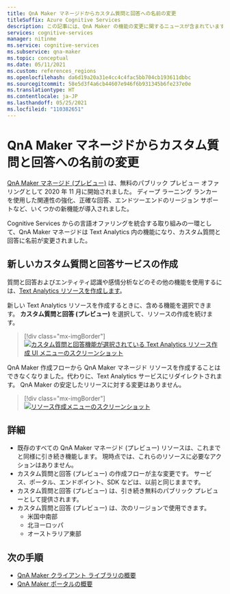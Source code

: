 ```yaml
---
title: QnA Maker マネージドからカスタム質問と回答への名前の変更
titleSuffix: Azure Cognitive Services
description: この記事には、QnA Maker の機能の変更に関するニュースが含まれています。
services: cognitive-services
manager: nitinme
ms.service: cognitive-services
ms.subservice: qna-maker
ms.topic: conceptual
ms.date: 05/11/2021
ms.custom: references_regions
ms.openlocfilehash: da6d19a20a31e4cc4c4fac5bb704cb193611dbbc
ms.sourcegitcommit: 58e5d3f4a6cb44607e946f6b931345b6fe237e0e
ms.translationtype: HT
ms.contentlocale: ja-JP
ms.lasthandoff: 05/25/2021
ms.locfileid: "110382651"
---
```

# <a name="qna-maker-managed-is-now-renamed-to-custom-question-answering"></a>QnA Maker マネージドからカスタム質問と回答への名前の変更

[QnA Maker マネージド (プレビュー)](https://techcommunity.microsoft.com/t5/azure-ai/introducing-qna-maker-managed-now-in-public-preview/ba-p/1845575) は、無料のパブリック プレビュー オファリングとして 2020 年 11 月に開始されました。 ディープ ラーニング ランカーを使用した関連性の強化、正確な回答、エンドツーエンドのリージョン サポートなど、いくつかの新機能が導入されました。 

Cognitive Services からの言語オファリングを統合する取り組みの一環として、QnA Maker マネージドは Text Analytics 内の機能になり、カスタム質問と回答に名前が変更されました。  

## <a name="creating-a-new-custom-question-answering-service"></a>新しいカスタム質問と回答サービスの作成

質問と回答およびエンティティ認識や感情分析などのその他の機能を使用するには、[Text Analytics リソースを作成します](https://ms.portal.azure.com/?quickstart=true#create/Microsoft.CognitiveServicesTextAnalytics)。  

新しい Text Analytics リソースを作成するときに、含める機能を選択できます。 **カスタム質問と回答 (プレビュー)** を選択して、リソースの作成を続けます。  

> [!div class="mx-imgBorder"]
> [ ![カスタム質問と回答機能が選択されている Text Analytics リソース作成 UI メニューのスクリーンショット]( ./media/select-feature.png) ]( ./media/select-feature.png#lightbox)


QnA Maker 作成フローから QnA Maker マネージド リソースを作成することはできなくなりました。代わりに、Text Analytics サービスにリダイレクトされます。 QnA Maker の安定したリリースに対する変更はありません。 

> [!div class="mx-imgBorder"]
> [ ![リソース作成メニューのスクリーンショット]( ./media/create-resource.png) ]( ./media/create-resource.png#lightbox)

## <a name="details"></a>詳細

- 既存のすべての QnA Maker マネージド (プレビュー) リソースは、これまでと同様に引き続き機能します。 現時点では、これらのリソースに必要なアクションはありません。
- カスタム質問と回答 (プレビュー) の作成フローが主な変更です。 サービス、ポータル、エンドポイント、SDK などは、以前と同じままです。
- カスタム質問と回答 (プレビュー) は、引き続き無料のパブリック プレビューとして提供されます。
- カスタム質問と回答 (プレビュー) は、次のリージョンで使用できます。
    - 米国中南部
    - 北ヨーロッパ
    - オーストラリア東部

## <a name="next-steps"></a>次の手順

* [QnA Maker クライアント ライブラリの概要](./quickstarts/quickstart-sdk.md)
* [QnA Maker ポータルの概要](./quickstarts/create-publish-knowledge-base.md)


